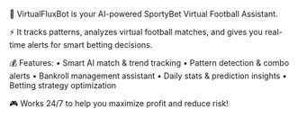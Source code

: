 🎯 VirtualFluxBot is your AI-powered SportyBet Virtual Football Assistant.

⚡️ It tracks patterns, analyzes virtual football matches, and gives you real-time alerts for smart betting decisions.

💰 Features:
• Smart AI match & trend tracking
• Pattern detection & combo alerts
• Bankroll management assistant
• Daily stats & prediction insights
• Betting strategy optimization

🎮 Works 24/7 to help you maximize profit and reduce risk!
